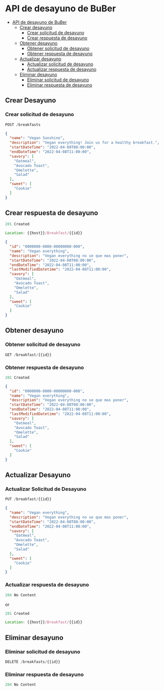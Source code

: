 # API de desayuno de BuBer

- [API de desayuno de BuBer](#buber-breakfast-api)
    - [Crear desayuno](#crear-desayuno)
        - [Crear solicitud de desayuno](#crear-solicitud-de-desayuno)
        - [Crear respuesta de desayuno](#crear-respuesta-de-desayuno)
    - [Obtener desayuno](#obtener-desayuno)
        - [Obtener solicitud de desayuno](#obtener-solicitud-de-desayuno)
        - [Obtener respuesta de desayuno](#obtener-respuesta-de-desayuno)
    - [Actualizar desayuno](#actualizar-desayuno)
        - [Actualizar solicitud de desayuno](#actualizar-solicitud-de-desayuno)
        - [Actualizar respuesta de desayuno](#actualizar-respuesta-de-desayuno)
    - [Eliminar desayuno](#eliminar-desayuno)
        - [Eliminar solicitud de desayuno](#eliminar-solicitud-de-desayuno)
        - [Eliminar respuesta de desayuno](#eliminar-respuesta-de-desayuno)

## Crear Desayuno

### Crear solicitud de desayuno

```js
POST /breakfasts
```

```json
{
  "name": "Vegan Sunshine",
  "description": "Vegan everything! Join us for a healthy breakfast.",
  "startDateTime": "2022-04-08T08:00:00",
  "endDateTime": "2022-04-08T11:00:00",
  "savory": [
    "Oatmeal",
    "Avocado Toast",
    "Omelette",
    "Salad"
  ],
  "sweet": [
    "Cookie"
  ]
}
```

## Crear respuesta de desayuno

```js
201 Created
```

```js
Location: {{host}}/Breakfast/{{id}}
```

```json
{
  "id": "0000000-0000-00000000-000",
  "name": "Vegan everything",
  "description": "Vegan everything no se que mas poner",
  "startDateTime": "2022-04-08T08:00:00",
  "endDateTime": "2022-04-08T11:00:00",
  "lastModifiedDatetime": "2022-04-08T11:00:00",
  "savory": [
    "Oatmeal",
    "Avocado Toast",
    "Omelette",
    "Salad"
  ],
  "sweet": [
    "Cookie"
  ]
}
```
## Obtener desayuno

### Obtener solicitud de desayuno

```js
GET /breakfast/{{id}}
```

### Obtener respuesta de desayuno

```js
201 Created
```

```json
{
  "id": "0000000-0000-00000000-000",
  "name": "Vegan everything",
  "description": "Vegan everything no se que mas poner",
  "startDateTime": "2022-04-08T08:00:00",
  "endDateTime": "2022-04-08T11:00:00",
  "lastModifiedDatetime": "2022-04-08T11:00:00",
  "savory": [
    "Oatmeal",
    "Avocado Toast",
    "Omelette",
    "Salad"
  ],
  "sweet": [
    "Cookie"
  ]
}
```

## Actualizar Desayuno

### Actualizar Solicitud de Desayuno

```js
PUT /breakfast/{{id}}
```

```json
{
  "name": "Vegan everything",
  "description": "Vegan everything no se que mas poner",
  "startDateTime": "2022-04-08T08:00:00",
  "endDateTime": "2022-04-08T11:00:00",
  "savory": [
    "Oatmeal",
    "Avocado Toast",
    "Omelette",
    "Salad"
  ],
  "sweet": [
    "Cookie"
  ]
}
```

### Actualizar respuesta de desayuno

```js
204 No Content
```

or

```js
201 Created
```

```js
Location: {{host}}/Breakfast/{{id}}
```

## Eliminar desayuno

### Eliminar solicitud de desayuno

```js
DELETE /breakfasts/{{id}}
```

### Eliminar respuesta de desayuno

```js
204 No Content
```